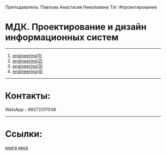 Преподаватель: Павлова Анастасия Николаевна
Тэг: #проектирование
# МДК. Проектирование и дизайн информационных систем
---
1. [engineering(1)](engineering(1).md)
2. [engineering(2)](engineering(2).md)
3. [engineering(3)](engineering(3).md)
4. [engineering(4)](engineering(4).md)
---
# Контакты:
WatsApp - 89272317038

---
# Ссылки:
[книга](https://elearning.academia-moscow.ru/login/)
[диск](https://drive.google.com/drive/folders/10g2cXR-e4qvtd1q8FQ7yPtyjli2-VLD5?usp=sharing)


